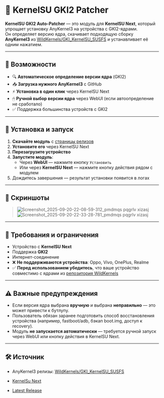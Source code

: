 # 🧩 KernelSU GKI2 Patcher

**KernelSU GKI2 Auto-Patcher** — это модуль для **KernelSU Next**, который упрощает установку AnyKernel3 на устройства с GKI2-ядрами.  
Он определяет версию ядра, скачивает подходящую сборку **AnyKernel3** из [WildKernels/GKI_KernelSU_SUSFS](https://github.com/WildKernels/GKI_KernelSU_SUSFS/releases) и устанавливает её одним нажатием.

---

## 🔧 Возможности

- 🔍 **Автоматическое определение версии ядра** (GKI2)
- 📥 **Загрузка нужного AnyKernel3** с GitHub
- ⚡ **Установка в один клик** через KernelSU Next
- 🖱 **Ручной выбор версии ядра** через WebUI (если автоопределение не сработало)
- ✅ Поддержка большинства устройств с GKI2

---

## 🚀 Установка и запуск

1. **Скачайте модуль** с [страницы релизов](https://github.com/ТВОЙ_НИК/ТВОЙ_РЕПОЗИТОРИЙ/releases)  
2. **Установите его** через KernelSU Next  
3. **Перезагрузите устройство**  
4. **Запустите модуль**:
   - Через **WebUI** — нажмите кнопку `Установить`
   - Или через **KernelSU Next** — нажмите кнопку действия рядом с модулем  
5. Дождитесь завершения — результат установки появится в логах

---

## 📸 Скриншоты

>  ![Screenshot_2025-09-20-22-08-59-312_pmdmqs pqgrlv xizasj](https://github.com/user-attachments/assets/c5edb925-4541-436e-bbc4-863d26a54ca5)
![Screenshot_2025-09-20-22-33-28-781_pmdmqs pqgrlv xizasj](https://github.com/user-attachments/assets/8a9fd6e3-4c03-44a4-8554-9a3c7137659f)


---

## 📄 Требования и ограничения

- Устройство с **KernelSU Next**
- Поддержка **GKI2**
- Интернет-соединение
- ❌ **Не поддерживаются устройства**: Oppo, Vivo, OnePlus, Realme  
- ✅ **Перед использованием убедитесь**, что ваше устройство совместимо с ядрами из [репозитория WildKernels](https://github.com/WildKernels/GKI_KernelSU_SUSFS/releases)

---

## ⚠️ Важные предупреждения

- Если версия ядра выбрана **вручную** и выбрана **неправильно** — это может привести к бутлупу.  
- Пользователь обязан заранее подготовить способ восстановления устройства (например, fastboot/adb, бэкап boot.img, доступ к recovery).  
- Модуль **не запускается автоматически** — требуется ручной запуск через WebUI или кнопку действия в KernelSU Next.

---

## 🛠 Источник

- AnyKernel3 релизы: [WildKernels/GKI_KernelSU_SUSFS](https://github.com/WildKernels/GKI_KernelSU_SUSFS/releases)

 - [KernelSu Next](https://github.com/KernelSU-Next/KernelSU-Next)

 - [Latest Release](https://github.com/CMiSSioN/GKI_patcher_curl_ui/releases/)
